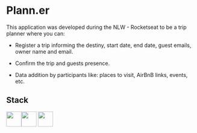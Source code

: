 
# Plann.er
This application was developed during the NLW - Rocketseat to be a trip planner where you can:

- Register a trip informing the destiny, start date, end date, guest emails, owner name and email.

- Confirm the trip and guests presence.

- Data addition by participants like: places to visit, AirBnB links, events, etc.


## Stack
<img src="https://cdn.jsdelivr.net/gh/devicons/devicon/icons/react/react-original.svg" height=40 width=40/><img src="https://cdn.jsdelivr.net/gh/devicons/devicon@latest/icons/java/java-original.svg" height=40 width=40/>
<img src="https://cdn.jsdelivr.net/gh/devicons/devicon@latest/icons/spring/spring-original.svg" height=40 width=40/>
